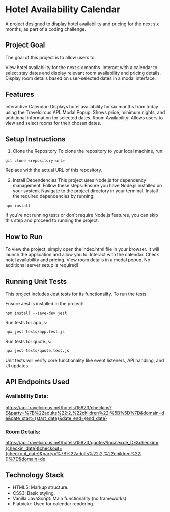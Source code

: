 # Hotel Availability Calendar
A project designed to display hotel availability and pricing for the next six months, as part of a coding challenge.

## Project Goal
The goal of this project is to allow users to:

View hotel availability for the next six months.
Interact with a calendar to select stay dates and display relevant room availability and pricing details.
Display room details based on user-selected dates in a modal interface.


## Features
Interactive Calendar: Displays hotel availability for six months from today using the Travelcircus API.
Modal Popup: Shows price, minimum nights, and additional information for selected dates.
Room Availability: Allows users to view and select rooms for their chosen dates.

## Setup Instructions

1. Clone the Repository
To clone the repository to your local machine, run:
```
git clone <repository-url>
```
Replace <repository-url> with the actual URL of this repository.

2. Install Dependencies
This project uses Node.js for dependency management. Follow these steps:
Ensure you have Node.js installed on your system.
Navigate to the project directory in your terminal.
Install the required dependencies by running:

```
npm install
```
If you're not running tests or don't require Node.js features, you can skip this step and proceed to running the project.

## How to Run
To view the project, simply open the index.html file in your browser. It will launch the application and allow you to:
Interact with the calendar.
Check hotel availability and pricing.
View room details in a modal popup.
No additional server setup is required!


## Running Unit Tests
This project includes Jest tests for its functionality. To run the tests:

Ensure Jest is installed in the project:
```
npm install --save-dev jest
```
Run tests for app.js:
```
npx jest tests/app.test.js
```

Run tests for quote.js:
```
npx jest tests/quote.test.js
```

Unit tests will verify core functionality like event listeners, API handling, and UI updates.

## API Endpoints Used
### Availability Data:
https://api.travelcircus.net/hotels/15823/checkins?E&party=%7B%22adults%22:2,%22children%22:%5B%5D%7D&domain=de&date_start={start_date}&date_end={end_date}

### Room Details:
https://api.travelcircus.net/hotels/15823/quotes?locale=de_DE&checkin={checkin_date}&checkout={checkout_date}&party=%7B%22adults%22:2,%22children%22:[]%7D&domain=de

## Technology Stack
- HTML5: Markup structure.
- CSS3: Basic styling.
- Vanilla JavaScript: Main functionality (no frameworks).
- Flatpickr: Used for calendar rendering.

